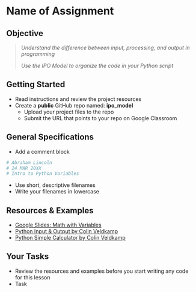 
# Name of Assignment

## Objective

> *Understand the difference between input, processing, and output in programming*
>
> *Use the IPO Model to organize the code in your Python script*

## Getting Started

- Read instructions and review the project resources
- Create a **public** GitHub repo named: **ipo_model**
    - Upload your project files to the repo
    - Submit the URL that points to your repo on Google Classroom

## General Specifications

- Add a comment block 
```python
# Abraham Lincoln
# 24 MAR 20XX
# Intro to Python Variables
```
- Use short, descriptive filenames
- Write your filenames in lowercase

## Resources & Examples

- [Google Slides: Math with Variables](https://docs.google.com/presentation/d/1VnChdB2BRBac2MwrQxUdTckRCgZqsvNoZHhzNWHgYRA/edit?usp=sharing)
- [Python Input & Output by Colin Veldkamp](https://youtu.be/C106KyGhH_0?feature=shared)
- [Python Simple Calculator by Colin Veldkamp](https://youtu.be/5Dzb4P6yvNc?feature=shared)

## Your Tasks

- Review the resources and examples before you start writing any code for this lesson
- Task

